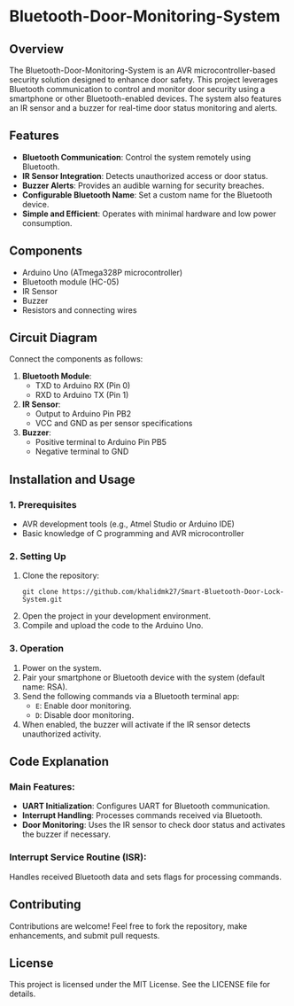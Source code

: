 # Bluetooth-Door-Monitoring-System

## Overview
The Bluetooth-Door-Monitoring-System is an AVR microcontroller-based security solution designed to enhance door safety. This project leverages Bluetooth communication to control and monitor door security using a smartphone or other Bluetooth-enabled devices. The system also features an IR sensor and a buzzer for real-time door status monitoring and alerts.

## Features
- **Bluetooth Communication**: Control the system remotely using Bluetooth.
- **IR Sensor Integration**: Detects unauthorized access or door status.
- **Buzzer Alerts**: Provides an audible warning for security breaches.
- **Configurable Bluetooth Name**: Set a custom name for the Bluetooth device.
- **Simple and Efficient**: Operates with minimal hardware and low power consumption.

## Components
- Arduino Uno (ATmega328P microcontroller)
- Bluetooth module (HC-05)
- IR Sensor
- Buzzer
- Resistors and connecting wires

## Circuit Diagram
Connect the components as follows:
1. **Bluetooth Module**:
   - TXD to Arduino RX (Pin 0)
   - RXD to Arduino TX (Pin 1)
2. **IR Sensor**:
   - Output to Arduino Pin PB2
   - VCC and GND as per sensor specifications
3. **Buzzer**:
   - Positive terminal to Arduino Pin PB5
   - Negative terminal to GND

## Installation and Usage
### 1. Prerequisites
- AVR development tools (e.g., Atmel Studio or Arduino IDE)
- Basic knowledge of C programming and AVR microcontroller

### 2. Setting Up
1. Clone the repository:
   ```
   git clone https://github.com/khalidmk27/Smart-Bluetooth-Door-Lock-System.git
   ```
2. Open the project in your development environment.
3. Compile and upload the code to the Arduino Uno.

### 3. Operation
1. Power on the system.
2. Pair your smartphone or Bluetooth device with the system (default name: RSA).
3. Send the following commands via a Bluetooth terminal app:
   - `E`: Enable door monitoring.
   - `D`: Disable door monitoring.
4. When enabled, the buzzer will activate if the IR sensor detects unauthorized activity.

## Code Explanation
### Main Features:
- **UART Initialization**: Configures UART for Bluetooth communication.
- **Interrupt Handling**: Processes commands received via Bluetooth.
- **Door Monitoring**: Uses the IR sensor to check door status and activates the buzzer if necessary.

### Interrupt Service Routine (ISR):
Handles received Bluetooth data and sets flags for processing commands.

## Contributing
Contributions are welcome! Feel free to fork the repository, make enhancements, and submit pull requests.

## License
This project is licensed under the MIT License. See the LICENSE file for details.


